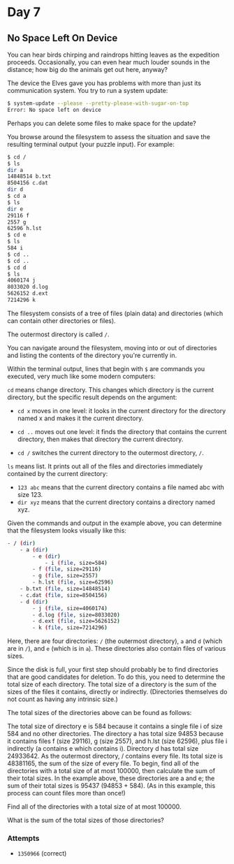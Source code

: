 # Day 7

## No Space Left On Device

You can hear birds chirping and raindrops hitting leaves as the expedition proceeds. Occasionally, you can
even hear much louder sounds in the distance; how big do the animals get out here, anyway?

The device the Elves gave you has problems with more than just its communication system. You try to run
a system update:

```bash
$ system-update --please --pretty-please-with-sugar-on-top
Error: No space left on device
```

Perhaps you can delete some files to make space for the update?

You browse around the filesystem to assess the situation and save the resulting terminal output
(your puzzle input).
For example:

```bash
$ cd /
$ ls
dir a
14848514 b.txt
8504156 c.dat
dir d
$ cd a
$ ls
dir e
29116 f
2557 g
62596 h.lst
$ cd e
$ ls
584 i
$ cd ..
$ cd ..
$ cd d
$ ls
4060174 j
8033020 d.log
5626152 d.ext
7214296 k
```

The filesystem consists of a tree of files (plain data) and directories (which can contain other directories
or files).

The outermost directory is called `/`.

You can navigate around the filesystem, moving into or out of directories and listing the contents of the
directory you're currently in.

Within the terminal output, lines that begin with `$` are commands you executed, very much like some modern computers:

`cd` means change directory. This changes which directory is the current directory, but the specific result
depends on the argument:

- `cd x`  moves in one level: it looks in the current directory for the directory named x and makes it
  the current directory.

- `cd ..` moves out one level: it finds the directory that contains the current directory, then makes
  that directory the current directory.
- `cd /`  switches the current directory to the outermost directory, `/`.

`ls` means list. It prints out all of the files and directories immediately contained by the current directory:

- `123 abc` means that the current directory contains a file named abc with size 123.
- `dir xyz` means that the current directory contains a directory named xyz.

Given the commands and output in the example above, you can determine that the filesystem looks visually like this:

```bash
- / (dir)
    - a (dir)
        - e (dir)
            - i (file, size=584)
        - f (file, size=29116)
        - g (file, size=2557)
        - h.lst (file, size=62596)
    - b.txt (file, size=14848514)
    - c.dat (file, size=8504156)
    - d (dir)
        - j (file, size=4060174)
        - d.log (file, size=8033020)
        - d.ext (file, size=5626152)
        - k (file, size=7214296)
```

Here, there are four directories: `/` (the outermost directory), `a` and `d` (which are in `/`), and
`e` (which is in `a`). These directories also contain files of various sizes.

Since the disk is full, your first step should probably be to find directories that are good candidates for
deletion. To do this, you need to determine the total size of each directory. The total size of a directory
is the sum of the sizes of the files it contains, directly or indirectly. (Directories themselves do not
count as having any intrinsic size.)

The total sizes of the directories above can be found as follows:

The total size of directory e is 584 because it contains a single file i of size 584 and no other directories.
The directory a has total size 94853 because it contains files f (size 29116), g (size 2557), and h.lst (size 62596),
plus file i indirectly (a contains e which contains i).
Directory d has total size 24933642.
As the outermost directory, / contains every file. Its total size is 48381165, the sum of the size of every file.
To begin, find all of the directories with a total size of at most 100000, then calculate the sum of their total sizes.
In the example above, these directories are a and e; the sum of their total sizes is 95437 (94853 + 584). (As in this
example, this process can count files more than once!)

Find all of the directories with a total size of at most 100000.

What is the sum of the total sizes of those directories?

### Attempts

- `1350966` (correct)
